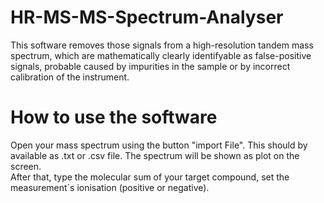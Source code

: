 # HR-MS-MS-Spectrum-Analyser
This software removes those signals from a high-resolution tandem mass spectrum, which are mathematically clearly identifyable as false-positive signals, probable caused by impurities in the sample or by incorrect calibration of the instrument.
# How to use the software
Open your mass spectrum using the button "import File". This should by available as .txt or .csv file. The spectrum will be shown as plot on the screen.<br>
After that, type the molecular sum of your target compound, set the measurement´s ionisation (positive or negative).
